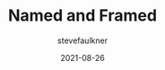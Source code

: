 ---
author: stevefaulkner
date: 2021-08-26
tags:
  - accessibility
  - html
target_url: https://html5accessibility.com/stuff/2021/08/26/named-and-framed/
title: Named and Framed
---